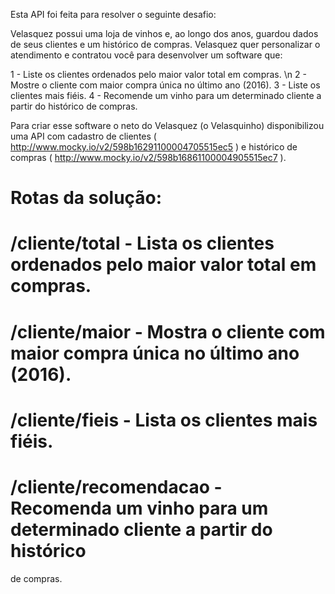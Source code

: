 Esta API foi feita para resolver o seguinte desafio:

Velasquez possui uma loja de vinhos e, ao longo dos anos, guardou dados de seus clientes e um histórico de compras. Velasquez quer personalizar o atendimento e contratou você para desenvolver um software que:

1 - Liste os clientes ordenados pelo maior valor total em compras. \n
2 - Mostre o cliente com maior compra única no último ano (2016).
3 - Liste os clientes mais fiéis.
4 - Recomende um vinho para um determinado cliente a partir do histórico
de compras.

Para criar esse software o neto do Velasquez (o Velasquinho) disponibilizou uma API com cadastro de clientes ( http://www.mocky.io/v2/598b16291100004705515ec5 ) e histórico de compras ( http://www.mocky.io/v2/598b16861100004905515ec7 ).


# Rotas da solução: 

# /cliente/total - Lista os clientes ordenados pelo maior valor total em compras.
# /cliente/maior - Mostra o cliente com maior compra única no último ano (2016).
# /cliente/fieis - Lista os clientes mais fiéis.
# /cliente/recomendacao - Recomenda um vinho para um determinado cliente a partir do histórico
de compras.
